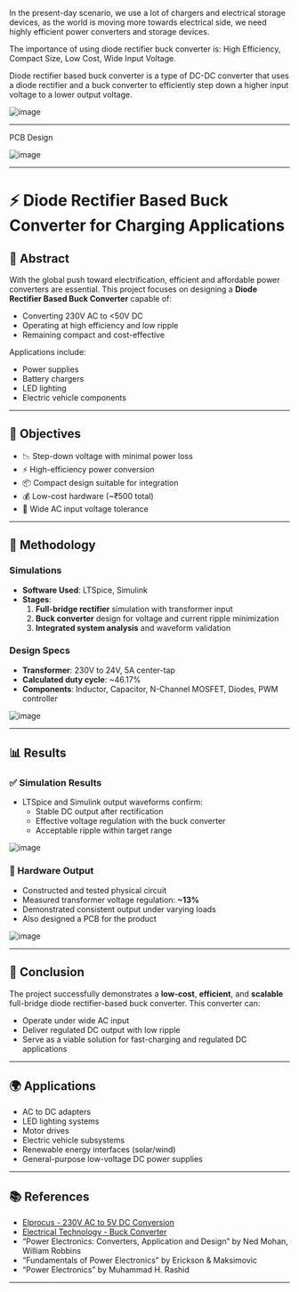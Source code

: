In the present-day scenario, we use a lot of chargers and electrical storage devices, as the world is moving more towards electrical side, we need highly efficient power converters and storage devices.

The importance of using diode rectifier buck converter is:  High Efficiency, Compact Size, Low Cost, Wide Input Voltage.

Diode rectifier based buck converter is a type of DC-DC converter that uses a diode rectifier and a buck converter to efficiently step down a higher input voltage to a lower output voltage.

![image](https://github.com/Ruthvik-reddy-A/Rectifier-based-buck-converter-prototype-for-charging-applications/assets/73007037/d22ce00e-344e-4aca-9117-c4c4031a9009)

---
PCB Design


![image](https://github.com/user-attachments/assets/96d0d651-2d8f-47f0-b1af-5a3cbc44ca37)

---

# ⚡ Diode Rectifier Based Buck Converter for Charging Applications


## 🧠 Abstract

With the global push toward electrification, efficient and affordable power converters are essential. This project focuses on designing a **Diode Rectifier Based Buck Converter** capable of:
- Converting 230V AC to <50V DC
- Operating at high efficiency and low ripple
- Remaining compact and cost-effective

Applications include:
- Power supplies
- Battery chargers
- LED lighting
- Electric vehicle components

---

## 🎯 Objectives

- 📉 Step-down voltage with minimal power loss
- ⚡ High-efficiency power conversion
- 📦 Compact design suitable for integration
- 💰 Low-cost hardware (~₹500 total)
- 🔌 Wide AC input voltage tolerance

---

## 🔧 Methodology

### Simulations
- **Software Used**: LTSpice, Simulink
- **Stages**:
  1. **Full-bridge rectifier** simulation with transformer input
  2. **Buck converter** design for voltage and current ripple minimization
  3. **Integrated system analysis** and waveform validation

### Design Specs
- **Transformer**: 230V to 24V, 5A center-tap
- **Calculated duty cycle**: ~46.17%
- **Components**: Inductor, Capacitor, N-Channel MOSFET, Diodes, PWM controller

![image](https://github.com/user-attachments/assets/d69d9d19-36c5-4c8d-8203-e0018effa996)

---

## 📊 Results

### ✅ Simulation Results

- LTSpice and Simulink output waveforms confirm:
  - Stable DC output after rectification
  - Effective voltage regulation with the buck converter
  - Acceptable ripple within target range

![image](https://github.com/user-attachments/assets/98f56a00-f008-41ff-8f3a-d712abf46b85)


### 🧪 Hardware Output

- Constructed and tested physical circuit
- Measured transformer voltage regulation: **~13%**
- Demonstrated consistent output under varying loads
- Also designed a PCB for the product

![image](https://github.com/user-attachments/assets/96d0d651-2d8f-47f0-b1af-5a3cbc44ca37)

---


## 💬 Conclusion

The project successfully demonstrates a **low-cost**, **efficient**, and **scalable** full-bridge diode rectifier-based buck converter. This converter can:
- Operate under wide AC input
- Deliver regulated DC output with low ripple
- Serve as a viable solution for fast-charging and regulated DC applications

---

## 🌍 Applications

- AC to DC adapters
- LED lighting systems
- Motor drives
- Electric vehicle subsystems
- Renewable energy interfaces (solar/wind)
- General-purpose low-voltage DC power supplies

---


## 📚 References

- [Elprocus - 230V AC to 5V DC Conversion](https://www.elprocus.com/steps-to-convert-the-230v-ac-to-5v-dc/)
- [Electrical Technology - Buck Converter](https://www.electricaltechnology.org/2020/09/buck-converter.html)
- “Power Electronics: Converters, Application and Design” by Ned Mohan, William Robbins
- “Fundamentals of Power Electronics” by Erickson & Maksimovic
- “Power Electronics” by Muhammad H. Rashid

---



